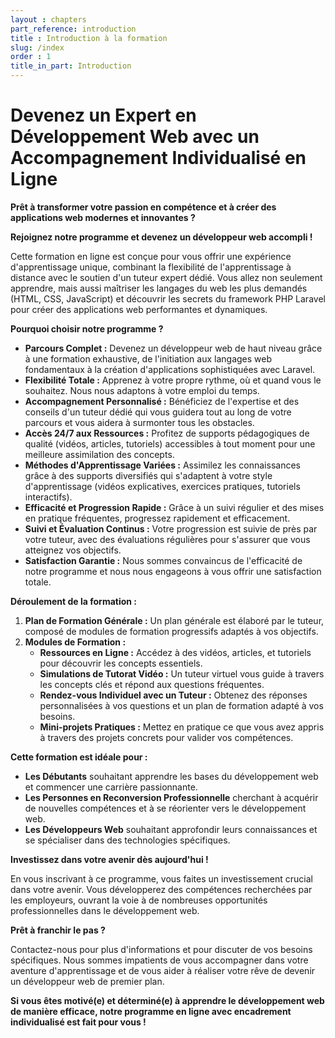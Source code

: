 ```yaml
---
layout : chapters
part_reference: introduction
title : Introduction à la formation
slug: /index
order : 1
title_in_part: Introduction
---
```

  
# Devenez un Expert en Développement Web avec un Accompagnement Individualisé en Ligne

**Prêt à transformer votre passion en compétence et à créer des applications web modernes et innovantes ?**

**Rejoignez notre programme et devenez un développeur web accompli !**

Cette formation en ligne est conçue pour vous offrir une expérience d'apprentissage unique, combinant la flexibilité de l'apprentissage à distance avec le soutien d'un tuteur expert dédié. Vous allez non seulement apprendre, mais aussi maîtriser les langages du web les plus demandés (HTML, CSS, JavaScript) et découvrir les secrets du framework PHP Laravel pour créer des applications web performantes et dynamiques.

**Pourquoi choisir notre programme ?**

* **Parcours Complet :** Devenez un développeur web de haut niveau grâce à une formation exhaustive, de l'initiation aux langages web fondamentaux à la création d'applications sophistiquées avec Laravel.
* **Flexibilité Totale :** Apprenez à votre propre rythme, où et quand vous le souhaitez. Nous nous adaptons à votre emploi du temps.
* **Accompagnement Personnalisé :** Bénéficiez de l'expertise et des conseils d'un tuteur dédié qui vous guidera tout au long de votre parcours et vous aidera à surmonter tous les obstacles.
* **Accès 24/7 aux Ressources :** Profitez de supports pédagogiques de qualité (vidéos, articles, tutoriels) accessibles à tout moment pour une meilleure assimilation des concepts.
* **Méthodes d'Apprentissage Variées :** Assimilez les connaissances grâce à des supports diversifiés qui s'adaptent à votre style d'apprentissage (vidéos explicatives, exercices pratiques, tutoriels interactifs).
* **Efficacité et Progression Rapide :** Grâce à un suivi régulier et des mises en pratique fréquentes, progressez rapidement et efficacement.
* **Suivi et Évaluation Continus :** Votre progression est suivie de près par votre tuteur, avec des évaluations régulières pour s'assurer que vous atteignez vos objectifs.
* **Satisfaction Garantie :** Nous sommes convaincus de l'efficacité de notre programme et nous nous engageons à vous offrir une satisfaction totale.

**Déroulement de la formation :**

1. **Plan de Formation Générale :** Un plan générale est élaboré par le tuteur, composé de modules de formation progressifs adaptés à vos objectifs.
2. **Modules de Formation :**
    * **Ressources en Ligne :** Accédez à des vidéos, articles, et tutoriels pour découvrir les concepts essentiels.
    * **Simulations de Tutorat Vidéo :** Un tuteur virtuel vous guide à travers les concepts clés et répond aux questions fréquentes.
    * **Rendez-vous Individuel avec un Tuteur :** Obtenez des réponses personnalisées à vos questions et un plan de formation adapté à vos besoins.
    * **Mini-projets Pratiques :** Mettez en pratique ce que vous avez appris à travers des projets concrets pour valider vos compétences.




**Cette formation est idéale pour :**

* **Les Débutants** souhaitant apprendre les bases du développement web et commencer une carrière passionnante.
* **Les Personnes en Reconversion Professionnelle** cherchant à acquérir de nouvelles compétences et à se réorienter vers le développement web.
* **Les Développeurs Web** souhaitant approfondir leurs connaissances et se spécialiser dans des technologies spécifiques.

**Investissez dans votre avenir dès aujourd'hui !**

En vous inscrivant à ce programme, vous faites un investissement crucial dans votre avenir. Vous développerez des compétences recherchées par les employeurs, ouvrant la voie à de nombreuses opportunités professionnelles dans le développement web.

**Prêt à franchir le pas ?**

Contactez-nous pour plus d'informations et pour discuter de vos besoins spécifiques. Nous sommes impatients de vous accompagner dans votre aventure d'apprentissage et de vous aider à réaliser votre rêve de devenir un développeur web de premier plan.

**Si vous êtes motivé(e) et déterminé(e) à apprendre le développement web de manière efficace, notre programme en ligne avec encadrement individualisé est fait pour vous !**